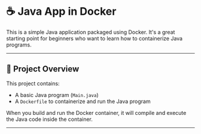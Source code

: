 # ☕ Java App in Docker

This is a simple Java application packaged using Docker. It's a great starting point for beginners who want to learn how to containerize Java programs.

---

## 📁 Project Overview

This project contains:
- A basic Java program (`Main.java`)
- A `Dockerfile` to containerize and run the Java program

When you build and run the Docker container, it will compile and execute the Java code inside the container.

---

